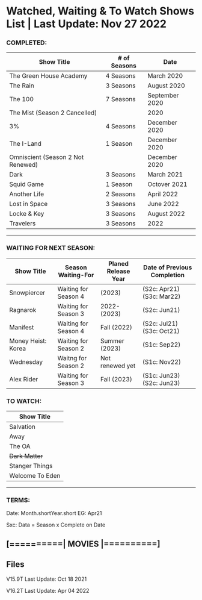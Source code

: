 # Watched, Waiting & To Watch Shows List | Last Update: Nov 27 2022

### COMPLETED:
Show Title		| # of Seasons		| Date
----------------------- | --------------------- | ---------
The Green House Academy | 4 Seasons 		        | March 2020
The Rain 		            | 3 Seasons		          | August 2020
The 100 		            | 7 Seasons 		        | September 2020
The Mist (Season 2 Cancelled) | 		            | 2020
3% 			                | 4 Seasons 		        | December 2020
The I-Land		          | 1 Season		          | December 2020
Omniscient (Season 2 Not Renewed) |		          | December 2020
Dark			              | 3 Seasons		          | March 2021
Squid Game		          | 1 Season		          | Octover 2021
Another Life		        | 2 Seasons		          | April 2022
Lost in Space		        | 3 Seasons		          | June 2022
Locke & Key             | 3 Seasons             | August 2022
Travelers               | 3 Seasons             | 2022
---------------------------------------------------------------------
### WAITING FOR NEXT SEASON:
Show Title		| Season Waiting-For	| Planed Release Year	| Date of Previous Completion
----------------------- | --------------------- | --------------------- | ---------------------------
Snowpiercer 		    | Waiting for Season 4 	| (2023) 		            | (S2c: Apr21) (S3c: Mar22)
Ragnarok 		        | Waiting for Season 3 	| 2022-(2023)			    | (S2c: Jun21)
Manifest 		        | Waiting for Season 4 	| Fall (2022)			    | (S2c: Jul21) (S3c: Oct21)
Money Heist: Korea  | Waiting for Season 2        | Summer (2023)            | (S1c: Sep22)
Wednesday              | Waitng for Season 2      | Not renewed yet          | (S1c: Nov22)
Alex Rider             | Waiting for Season 3     | Fall (2023)              | (S1c: Jun23) (S2c: Jun23)


### TO WATCH:
Show Title              |
----------------------- |
Salvation		        |
Away			        |
The OA		      	|
~~Dark Matter~~		|
Stanger Things		|
Welcome To Eden    |

---------------------------------------------------------------------

### TERMS:

Date: Month.shortYear.short EG: Apr21

Sxc: Data = Season x Complete on Date

[==========| MOVIES |==========]
--------------------------------



## Files

V15.9T Last Update: Oct 18 2021

V16.2T Last Update: Apr 04 2022
